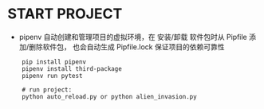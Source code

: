 # START PROJECT

- pipenv 自动创建和管理项目的虚拟环境，在 安装/卸载 软件包时从 Pipfile 添加/删除软件包， 也会自动生成 Pipfile.lock 保证项目的依赖可靠性

```
    pip install pipenv
    pipenv install third-package
    pipenv run pytest

    # run project:
    python auto_reload.py or python alien_invasion.py
```
